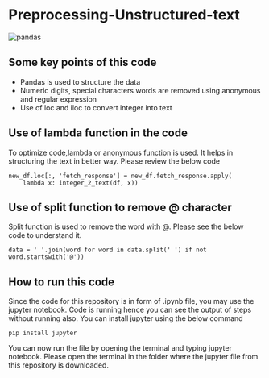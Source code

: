 # Preprocessing-Unstructured-text  
![pandas](https://user-images.githubusercontent.com/47202519/52708039-264eee00-2faf-11e9-9761-9a60f9e09067.jpg)

## Some key points of this code  
 <ul>
    <li>Pandas is used to structure the data</li>
    <li>Numeric digits, special characters words are removed using anonymous and regular expression</li>
    <li>Use of loc and iloc to convert integer into text</li>
  </ul>
  
## Use of lambda function in the code  
To optimize code,lambda or anonymous function is used. It helps in structuring the text in better way. Please review the below code
```
new_df.loc[:, 'fetch_response'] = new_df.fetch_response.apply(
    lambda x: integer_2_text(df, x))
```

 ## Use of split function to remove @ character
 Split function is used to remove the word with @. Please see the below code to understand it.
 ```
 data = ' '.join(word for word in data.split(' ') if not word.startswith('@'))
 ```
 ## How to run this code
 Since the code for this repository is in form of .ipynb file, you may use the jupyter notebook. Code is running hence you can see the output of steps without running also. You can install jupyter using the below command
 ```
 pip install jupyter
 ```
 You can now run the file by opening the terminal and typing jupyter notebook. Please open the terminal in the folder where the jupyter file from this repository is downloaded.
